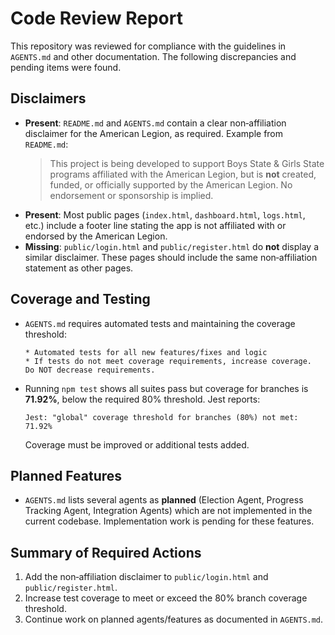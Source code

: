 # Code Review Report

This repository was reviewed for compliance with the guidelines in `AGENTS.md` and other documentation. The following discrepancies and pending items were found.

## Disclaimers

- **Present**: `README.md` and `AGENTS.md` contain a clear non‑affiliation disclaimer for the American Legion, as required. Example from `README.md`:
  > This project is being developed to support Boys State & Girls State programs affiliated with the American Legion, but is **not** created, funded, or officially supported by the American Legion. No endorsement or sponsorship is implied.
- **Present**: Most public pages (`index.html`, `dashboard.html`, `logs.html`, etc.) include a footer line stating the app is not affiliated with or endorsed by the American Legion.
- **Missing**: `public/login.html` and `public/register.html` do **not** display a similar disclaimer. These pages should include the same non‑affiliation statement as other pages.

## Coverage and Testing

- `AGENTS.md` requires automated tests and maintaining the coverage threshold:
  ```
  * Automated tests for all new features/fixes and logic
  * If tests do not meet coverage requirements, increase coverage.  Do NOT decrease requirements.
  ```
- Running `npm test` shows all suites pass but coverage for branches is **71.92%**, below the required 80% threshold. Jest reports:
  ```
  Jest: "global" coverage threshold for branches (80%) not met: 71.92%
  ```
  Coverage must be improved or additional tests added.

## Planned Features

- `AGENTS.md` lists several agents as **planned** (Election Agent, Progress Tracking Agent, Integration Agents) which are not implemented in the current codebase. Implementation work is pending for these features.

## Summary of Required Actions

1. Add the non‑affiliation disclaimer to `public/login.html` and `public/register.html`.
2. Increase test coverage to meet or exceed the 80% branch coverage threshold.
3. Continue work on planned agents/features as documented in `AGENTS.md`.

